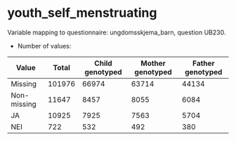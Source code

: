 # youth_self_menstruating
Variable mapping to questionnaire: ungdomsskjema_barn, question UB230.
- Number of values:

| Value | Total | Child genotyped | Mother genotyped | Father genotyped |
| ----- | ----- | --------------- | ---------------- | ---------------- |
| Missing | 101976 | 66974 | 63714 | 44134 |
| Non-missing | 11647 | 8457 | 8055 | 6084 |
| JA | 10925 | 7925 | 7563 |5704 |
| NEI | 722 | 532 | 492 |380 |



